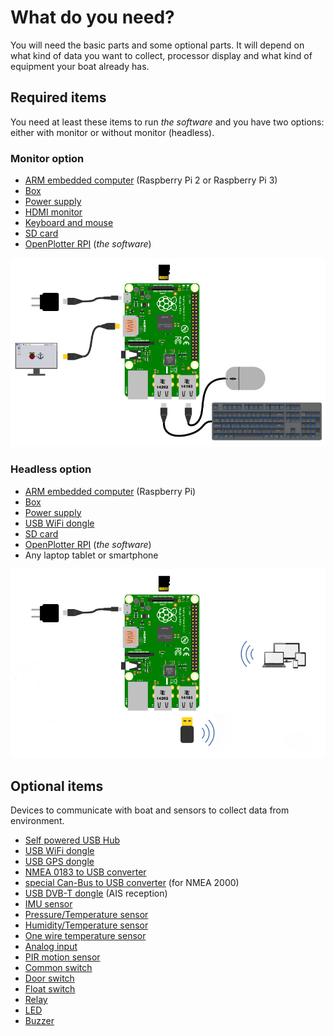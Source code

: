 # What do you need?

You will need the basic parts and some optional parts. It will depend on what kind of data you want to collect, processor display and what kind of equipment your boat already has.

## Required items

You need at least these items to run _the software_ and you have two options: either with monitor or without monitor \(headless\).

### Monitor option

* [ARM embedded computer](arm_computer.md) \(Raspberry Pi 2 or Raspberry Pi 3\)
* [Box](box.md)
* [Power supply](power_supply.md)
* [HDMI monitor](monitor.md)
* [Keyboard and mouse](keyboard.md)
* [SD card](sd_card.md)
* [OpenPlotter RPI](software.md) \(_the software_\)

![](start.png)

### Headless option

* [ARM embedded computer](arm_computer.md) \(Raspberry Pi\)
* [Box](box.md)
* [Power supply](power_supply.md)
* [USB WiFi dongle](wifi_dongle.md)
* [SD card](sd_card.md)
* [OpenPlotter RPI](software.md) \(_the software_\)
* Any laptop tablet or smartphone

![](start2.png)

## Optional items

Devices to communicate with boat and sensors to collect data from environment.

* [Self powered USB Hub](hub.md)
* [USB WiFi dongle](wifi_dongle.md)
* [USB GPS dongle](gps_dongle.md)
* [NMEA 0183 to USB converter](nmea_converter.md)
* [special Can-Bus to USB converter](can-usb.md) \(for NMEA 2000\)
* [USB DVB-T dongle](dvb-t_dongle.md) \(AIS reception\)
* [IMU sensor](imu_sensor.md)
* [Pressure\/Temperature sensor](pressure_sensor.md)
* [Humidity\/Temperature sensor](humidity_sensor.md)
* [One wire temperature sensor](1w_temp_sensor.md)
* [Analog input](spi-sensor.md)
* [PIR motion sensor](motion.md)
* [Common switch](common_sw.md)
* [Door switch](door_sw.md)
* [Float switch](float_sw.md)
* [Relay](relay.md)
* [LED](led.md)
* [Buzzer](buzzer.md)

